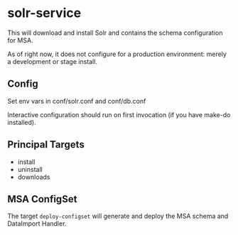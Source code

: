 # solr-service

This will download and install Solr and contains the schema configuration for MSA.

As of right now, it does not configure for a production environment: merely a development or stage install.

## Config

Set env vars in conf/solr.conf and conf/db.conf

Interactive configuration should run on first invocation (if you have make-do installed).

## Principal Targets

 - install
 - uninstall
 - downloads

 ## MSA ConfigSet

 The target `deploy-configset` will generate and deploy the MSA schema and DataImport Handler.
